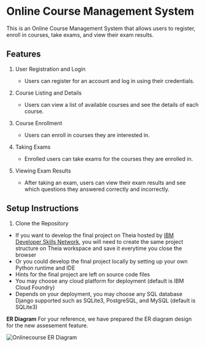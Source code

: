 
# Online Course Management System

This is an Online Course Management System that allows users to register, enroll in courses, take exams, and view their exam results.

## Features

1. User Registration and Login
   - Users can register for an account and log in using their credentials.

2. Course Listing and Details
   - Users can view a list of available courses and see the details of each course.

3. Course Enrollment
   - Users can enroll in courses they are interested in.

4. Taking Exams
   - Enrolled users can take exams for the courses they are enrolled in.

5. Viewing Exam Results
   - After taking an exam, users can view their exam results and see which questions they answered correctly and incorrectly.

## Setup Instructions

1. Clone the Repository



- If you want to develop the final project on Theia hosted by [IBM Developer Skills Network](https://labs.cognitiveclass.ai/), you will need to create the same project structure on Theia workspace and save it everytime you close the browser
- Or you could develop the final project locally by setting up your own Python runtime and IDE
- Hints for the final project are left on source code files
- You may choose any cloud platform for deployment (default is IBM Cloud Foundry)
- Depends on your deployment, you may choose any SQL database Django supported such as SQLite3, PostgreSQL, and MySQL (default is SQLite3)

**ER Diagram**
For your reference, we have prepared the ER diagram design for the new assesement feature.

![Onlinecourse ER Diagram](https://github.com/ibm-developer-skills-network/final-cloud-app-with-database/blob/master/static/media/course_images/onlinecourse_app_er.png)
